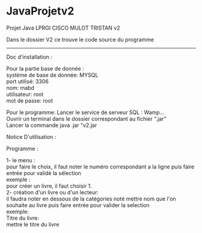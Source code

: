 # JavaProjetv2
Projet Java LPRGI CISCO MULOT TRISTAN v2

Dans le dossier V2 ce trouve le code source du programme

---------------------------------------------------------------------------------------------------

Doc d'installation :    

Pour la partie base de donnée :  
  système de base de donnée: MYSQL  
  port utilisé: 3306  
  nom:  mabd  
  utilisateur: root  
  mot de passe: root    

Pour le programme:
  Lancer le service de serveur SQL : Wamp...  
  Ouvrir un terminal dans le dossier correspondant au fichier ".jar"  
  Lancer la commande java .jar "v2.jar  
  
Notice D'utilisation :  
  
Programme :  
  
  1- le menu :  
      pour faire le choix, il faut noter le numéro correspondant a la ligne puis faire entrée pour validé la sélection  
      exemple :  
      pour créer un livre, il faut choisir 1.  
  2- création d'un livre ou d'un lecteur:  
      il faudra noter en dessous de la catégories noté mettre nom que l'on souhaite au livre puis faire entrée pour valider la selection  
      exemple:   
      Titre du livre:   
      mettre le titre du livre  

